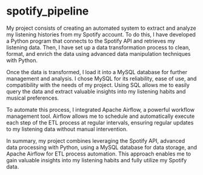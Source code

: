 # spotify_pipeline
My project consists of creating an automated system to extract and analyze my listening histories from my Spotify account. To do this, I have developed a Python program that connects to the Spotify API and retrieves my listening data. Then, I have set up a data transformation process to clean, format, and enrich the data using advanced data manipulation techniques with Python.

Once the data is transformed, I load it into a MySQL database for further management and analysis. I chose MySQL for its reliability, ease of use, and compatibility with the needs of my project. Using SQL allows me to easily query the data and extract valuable insights into my listening habits and musical preferences.

To automate this process, I integrated Apache Airflow, a powerful workflow management tool. Airflow allows me to schedule and automatically execute each step of the ETL process at regular intervals, ensuring regular updates to my listening data without manual intervention.

In summary, my project combines leveraging the Spotify API, advanced data processing with Python, using a MySQL database for data storage, and Apache Airflow for ETL process automation. This approach enables me to gain valuable insights into my listening habits and fully utilize my Spotify data.
